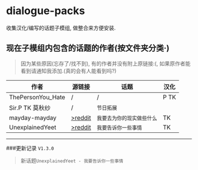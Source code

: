 # dialogue-packs
收集汉化/编写的话题子模组, 做整合来方便安装.

## 现在子模组内包含的话题的作者(按文件夹分类·)
>因为某些原因(忘存了/找不到), 有的作者并没有附上原链接:(, 如果原作者能看到请通知我添加.(真的会有人能看到吗?)


|作者 | 源链接|话题 |汉化|
|-------------| --------------| ------------- | ------------------ |
|ThePersonYou_Hate| /|/ |  P TK |
| Sir.P TK 莫秋纱 | /|`节日拓展` |
|mayday-mayday|[>reddit](https://www.reddit.com/r/MASFandom/comments/rvp5c4/another_small_background_project_id_been_working/)|`我要去为你的现实做些什么`| TK|
|UnexplainedYeet|[>reddit](https://www.reddit.com/user/UnexplainedYeet)|`我要告诉你一些事情`|TK|

------------
###更新记录
`V1.3.0`
>新话题`UnexplainedYeet - 我要告诉你一些事情`

